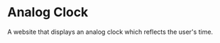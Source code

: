 <h1>Analog Clock</h1>
<p>A website that displays an analog clock which reflects the user's time.</p>
